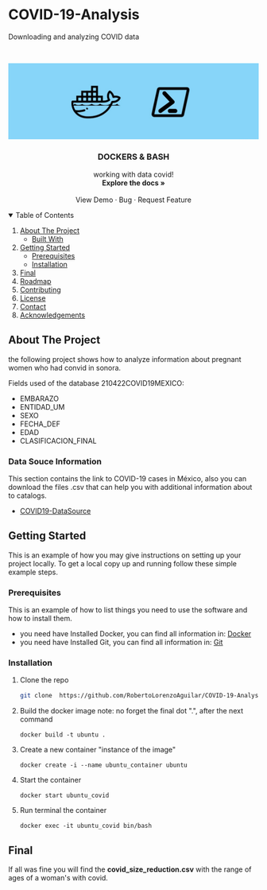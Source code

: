 # COVID-19-Analysis
Downloading and analyzing COVID data

<!-- PROJECT LOGO -->
<br />
<p align="center">
  <a>
    <img src="Images/docker-commands.PNG" alt="Logo">
  </a>

  <h3 align="center">DOCKERS & BASH</h3>

  <p align="center">
     working with data covid!
    <br />
    <a><strong>Explore the docs »</strong></a>
    <br />
    <br />
    <a>View Demo</a>
    ·
    <a> Bug</a>
    ·
    <a>Request Feature</a>
  </p>
</p>



<!-- TABLE OF CONTENTS -->
<details open="open">
  <summary>Table of Contents</summary>
  <ol>
    <li>
      <a href="#about-the-project">About The Project</a>
      <ul>
        <li><a href="#built-with">Built With</a></li>
      </ul>
    </li>
    <li>
      <a href="#getting-started">Getting Started</a>
      <ul>
        <li><a href="#prerequisites">Prerequisites</a></li>
        <li><a href="#installation">Installation</a></li>
      </ul>
    </li>
    <li><a href="#final">Final</a></li>
    <li><a href="#roadmap">Roadmap</a></li>
    <li><a href="#contributing">Contributing</a></li>
    <li><a href="#license">License</a></li>
    <li><a href="#contact">Contact</a></li>
    <li><a href="#acknowledgements">Acknowledgements</a></li>
  </ol>
</details>



<!-- ABOUT THE PROJECT -->
## About The Project

the following project shows how to analyze information about pregnant women who had convid in sonora.

Fields used of the database 210422COVID19MEXICO:
* EMBARAZO
* ENTIDAD_UM 
* SEXO
* FECHA_DEF 
* EDAD
* CLASIFICACION_FINAL  

### Data Souce Information

This section contains the link to COVID-19 cases in México, also you can download the files  .csv that can help you with additional information about to catalogs.
* [COVID19-DataSource](https://www.gob.mx/salud/documentos/datos-abiertos-152127)


<!-- GETTING STARTED -->
## Getting Started

This is an example of how you may give instructions on setting up your project locally.
To get a local copy up and running follow these simple example steps.

### Prerequisites

This is an example of how to list things you need to use the software and how to install them.
* you need have Installed Docker, you can find all information in: [Docker](https://docs.docker.com/get-docker/)
* you need have Installed Git, you can find all information in: [Git](https://git-scm.com/book/en/v2)

### Installation

1. Clone the repo
   ```sh
   git clone  https://github.com/RobertoLorenzoAguilar/COVID-19-Analysis.git
   ```
2. Build the docker image note: no forget the final dot ".", after the next command
   ```
   docker build -t ubuntu .
   ```
3. Create a new container "instance of the image"
   ```
   docker create -i --name ubuntu_container ubuntu
   ```
4. Start the container 
   ```
   docker start ubuntu_covid 
   ```
5. Run terminal the container 
   ```
   docker exec -it ubuntu_covid bin/bash
   ```



<!-- USAGE EXAMPLES -->
## Final

If all was fine you will find the **covid_size_reduction.csv** with the range of ages of a woman's with covid.

